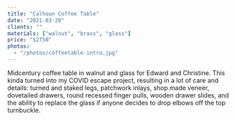 ```yaml
---
title: "Calhoun Coffee Table"
date: "2021-03-20"
clients: ""
materials: ["walnut", "brass", "glass"]
price: "$2750"
photos:
  - "/photos/coffeetable-intro.jpg"
---
```


Midcentury coffee table in walnut and glass for Edward and Christine. This kinda turned into my
COVID escape project, resulting in a lot of care and details: turned and staked legs, patchwork
inlays, shop made veneer, dovetailed drawers, round recessed finger pulls, wooden drawer slides,
and the ability to replace the glass if anyone decides to drop elbows off the top turnbuckle.
